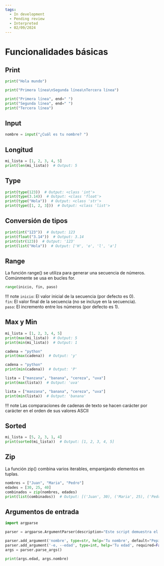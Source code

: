 ```yaml
---
tags:
  - In development
  - Pending review
  - Interpreted
  - 02/09/2024
---
```


# Funcionalidades básicas

## Print

```python
print("Hola mundo")
```

```python
print("Primera línea\nSegunda línea\nTercera línea")
```

```python
print("Primera línea", end=" ")
print("Segunda línea", end=" ")
print("Tercera línea")
```

## Input

```python
nombre = input("¿Cuál es tu nombre? ")
```

## Longitud

```python
mi_lista = [1, 2, 3, 4, 5]
print(len(mi_lista))  # Output: 5
```

## Type

```python
print(type(123))  # Output: <class 'int'>
print(type(3.14))  # Output: <class 'float'>
print(type("Hola"))  # Output: <class 'str'>
print(type([1, 2, 3]))  # Output: <class 'list'>
```

## Conversión de tipos

```python
print(int("123"))  # Output: 123
print(float("3.14"))  # Output: 3.14
print(str(123))  # Output: '123'
print(list("Hola"))  # Output: ['H', 'o', 'l', 'a']
```

## Range

La función range() se utiliza para generar una secuencia de números. Comúnmente se usa en bucles for.

```python
range(inicio, fin, paso)
```

!!! note
`inicio`: El valor inicial de la secuencia (por defecto es 0).  
`fin`: El valor final de la secuencia (no se incluye en la secuencia).  
`paso`: El incremento entre los números (por defecto es 1).

## Max y Min

```python
mi_lista = [1, 2, 3, 4, 5]
print(max(mi_lista))  # Output: 5
print(min(mi_lista))  # Output: 1
```

```python
cadena = "python"
print(max(cadena))  # Output: 'y'

cadena = "python"
print(min(cadena))  # Output: 'P'
```

```python
lista = ["manzana", "banana", "cereza", "uva"]
print(max(lista))  # Output: 'uva'

lista = ["manzana", "banana", "cereza", "uva"]
print(min(lista))  # Output: 'banana'
```

!!! note
Las comparaciones de cadenas de texto se hacen carácter por carácter en el orden de sus valores ASCII

## Sorted

```python
mi_lista = [5, 2, 3, 1, 4]
print(sorted(mi_lista))  # Output: [1, 2, 3, 4, 5]
```

## Zip

La función zip() combina varios iterables, emparejando elementos en tuplas.

```python
nombres = ["Juan", "Maria", "Pedro"]
edades = [30, 25, 40]
combinados = zip(nombres, edades)
print(list(combinados))  # Output: [('Juan', 30), ('Maria', 25), ('Pedro', 40)]
```

## Argumentos de entrada

```python
import argparse

parser = argparse.ArgumentParser(description="Este script demuestra el uso de argparse.")

parser.add_argument('nombre', type=str, help='Tu nombre', default="Pepito Grillo")
parser.add_argument('-e, --edad', type=int, help='Tu edad', required=False)
args = parser.parse_args()

print(args.edad, args.nombre)
```
